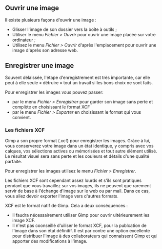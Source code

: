 ## Ouvrir une image

Il existe plusieurs façons d'ouvrir une image :

- Glisser l'image de son dossier vers la boîte à outils ;
- Utiliser le menu _Fichier &gt; Ouvrir_ pour ouvrir une image placée sur votre ordinateur ;
- Utilisez le menu _Fichier &gt; Ouvrir_ d'après l'emplacement pour ouvrir une image d'après son adresse web.

## Enregistrer une image

Souvent délaissée, l'étape d'enregistrement est très importante, car elle peut à elle seule « détruire » tout un travail si les bons choix ne sont faits.

Pour enregistrer les images vous pouvez passer:

- par le menu _Fichier &gt; Enregistrer_ pour garder son image sans perte et complète en choisissant le format XCF
- par le menu _Fichier &gt; Exporter_ en choisissant le format qui vous convient.

### Les fichiers XCF

Gimp a son propre format (.xcf) pour enregistrer les images.  Grâce à lui, vous conserverez votre image dans un état identique, y compris avec vos calques, vos sélections actives ou mémorisées et tout autre élément utilisé. Le résultat visuel sera sans perte et les couleurs et détails d'une qualité parfaite.

Pour enregistrer les images utilisez le menu _Fichier &gt; Enregistrer_.

Les fichiers XCF sont cependant assez lourds et s'ils sont pratiques pendant que vous travaillez sur vos images, ils ne peuvent que rarement servir de base à l'échange d'image sur le web ou par mail. Dans ce cas, vous allez devoir exporter l'image vers d'autres formats.

XCF est le format natif de Gimp. Cela a deux conséquences&nbsp;:

- Il faudra nécessairement utiliser Gimp pour ouvrir ultérieurement les image XCF.
- Il n'est pas coonseillé d'uiliser le format XCF, pour la publcation de l'image dans son état définitif. Il est par contre une option excellente pour distribuer l'image à des collaborateurs qui connaissent Gimp et qui apporter des modifications à l'image.
